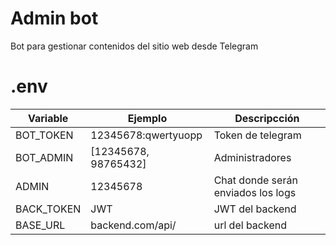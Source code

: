 # Admin bot
Bot para gestionar contenidos del sitio web desde Telegram

# .env
| Variable | Ejemplo | Descripcción |
|---|---|---|
BOT_TOKEN | 12345678:qwertyuopp | Token de telegram 
BOT_ADMIN | [12345678, 98765432] | Administradores 
ADMIN | 12345678 | Chat donde serán enviados los logs
BACK_TOKEN | JWT | JWT del backend
BASE_URL | backend.com/api/ | url del backend